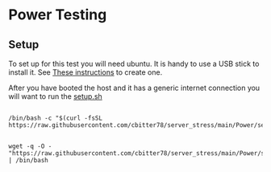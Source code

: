 # Power Testing

## Setup

To set up for this test you will need ubuntu. It is handy to use a USB stick to install it.  See [These instructions](https://ubuntu.com/tutorials/install-ubuntu-desktop#3-create-a-bootable-usb-stick) to create one.

After you have booted the host and it has a generic internet connection you will want to run the [setup.sh](./setup.sh)

```shell

/bin/bash -c "$(curl -fsSL https://raw.githubusercontent.com/cbitter78/server_stress/main/Power/setup.sh)"

```

```shell

wget -q -O - "https://raw.githubusercontent.com/cbitter78/server_stress/main/Power/setup.sh" | /bin/bash

```
